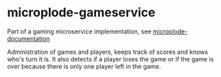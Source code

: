 # microplode-gameservice
Part of a gaming microservice implementation, see [microplode-documentation](https://github.com/ThomasJaspers/microplode-documentation/tree/master)

Administration of games and players, keeps track of scores and knows who's turn it is. It also detects if a player loses the game or if the game is over because there is only one player left in the game.
